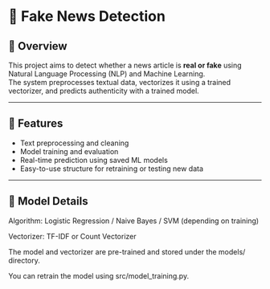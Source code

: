 # 📰 Fake News Detection

## 📘 Overview
This project aims to detect whether a news article is **real or fake** using Natural Language Processing (NLP) and Machine Learning.  
The system preprocesses textual data, vectorizes it using a trained vectorizer, and predicts authenticity with a trained model.

---

## 🚀 Features
- Text preprocessing and cleaning  
- Model training and evaluation  
- Real-time prediction using saved ML models  
- Easy-to-use structure for retraining or testing new data  

---

## 🧮 Model Details

Algorithm: Logistic Regression / Naive Bayes / SVM (depending on training)

Vectorizer: TF-IDF or Count Vectorizer

The model and vectorizer are pre-trained and stored under the models/ directory.

You can retrain the model using src/model_training.py.
